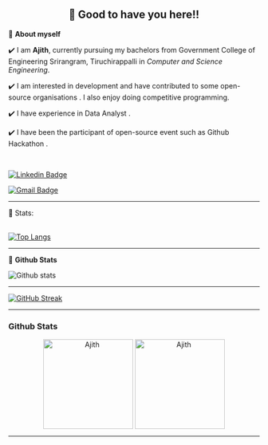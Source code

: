 <h2 align=center>👋 Good to have you here!!</h2>

🌱 **About myself**<br>

✔️ I am **Ajith**, currently pursuing my bachelors from Government College of Engineering Srirangram, Tiruchirappalli in *Computer and Science Engineering*. <br>

✔️ I am interested in development and have contributed to some open-source organisations . I also enjoy doing competitive programming. <br>

✔️ I have experience in Data Analyst .<br>

✔️ I have been the participant of  open-source event such as Github Hackathon .


<br>

[![Linkedin Badge](https://img.shields.io/badge/-Ajith-blue?style=flat-square&logo=Linkedin&logoColor=white&link=https://www.linkedin.com/in/ajith-n/)](https://www.linkedin.com/in/ajith-n/)

[![Gmail Badge](https://img.shields.io/badge/-ajithbabu0802@gmail.com-c14438?style=flat-square&logo=Gmail&logoColor=white&link=mailto:ajithbabu0802@gmail.com)](mailto:ajithbabu0802@gmail.com)

<hr>



 📶 Stats:<br><br>
 
 [![Top Langs](https://github-readme-stats.vercel.app/api/top-langs/?username=UniqueAjith&theme=dark&layout=compact&align=right&width=40%)](https://github.com/anuraghazra/github-readme-stats)
 
 ---
 
🌱 **Github Stats**&nbsp;&nbsp;&nbsp;&nbsp;&nbsp;&nbsp;&nbsp;

 ![Github stats](https://github-readme-stats.vercel.app/api?username=UniqueAjith)  
 
 
 <hr>
 
 
 [![GitHub Streak](https://github-readme-streak-stats.herokuapp.com/?user=UniqueAjith&currStreakNum=2FD3EB&fire=pink&sideLabels=F00&theme=nightowl)](https://git.io/streak-stats)       
         

---
### Github Stats
<p align="center"><img height="180em" src="https://github-readme-stats.vercel.app/api?username=UniqueAjith&hide_border=true&count_private=true&show_icons=true&theme=vision-friendly-dark" alt="Ajith" align = "center"/>
<img height="180em" src="https://github-readme-stats.vercel.app/api/top-langs?username=UniqueAjith&show_icons=true&locale=en&layout=compact&hide_border=true&theme=vision-friendly-dark" alt="Ajith" align = "center"/></p>

---
  </code>
</p>


<!-- ![My github stats](https://github-readme-stats.vercel.app/api?username=UniqueAjith&show_icons=true&title_color=fff&icon_color=79ff97&text_color=9f9f9f&bg_color=151515&count_private=true&width=40%&align=left) 
<center><img src="https://logimp.files.wordpress.com/2019/01/viral-p-1.gif?w=736&zoom=2" align="right" width="30%"></center>




 -->
